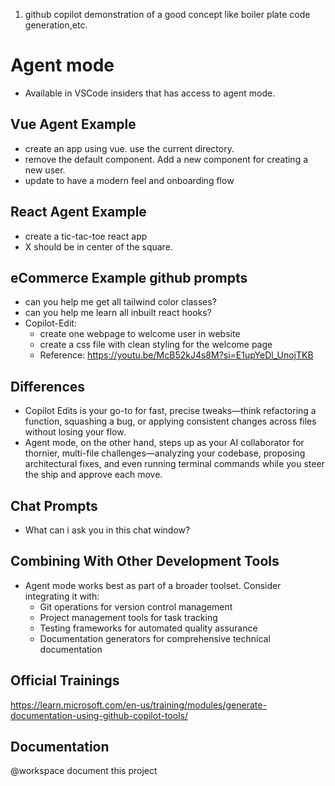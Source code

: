 1. github copilot demonstration of a good concept like boiler plate code generation,etc.

# Agent mode
- Available in VSCode insiders that has access to agent mode.

## Vue Agent Example
- create an app using vue. use the current directory.
- remove the default component. Add a new component for creating a new user.
- update to have a modern feel and onboarding flow

## React Agent Example
- create a tic-tac-toe react app
- X should be in center of the square.

## eCommerce Example github prompts
 - can you help me get all tailwind color classes?
 - can you help me learn all inbuilt react hooks?
 - Copilot-Edit: 
    - create one webpage to welcome user in website
    - create a css file with clean styling for the welcome page
    - Reference: https://youtu.be/McB52kJ4s8M?si=E1upYeDl_UnojTKB

## Differences
- Copilot Edits is your go-to for fast, precise tweaks—think refactoring a function, squashing a bug, or applying consistent changes across files without losing your flow.
- Agent mode, on the other hand, steps up as your AI collaborator for thornier, multi-file challenges—analyzing your codebase, proposing architectural fixes, and even running terminal commands while you steer the ship and approve each move.

## Chat Prompts
 - What can i ask you in this chat window?

## Combining With Other Development Tools
- Agent mode works best as part of a broader toolset. Consider integrating it with:
    - Git operations for version control management
    - Project management tools for task tracking
    - Testing frameworks for automated quality assurance
    - Documentation generators for comprehensive technical documentation
 
## Official Trainings
https://learn.microsoft.com/en-us/training/modules/generate-documentation-using-github-copilot-tools/

## Documentation 
@workspace document this project